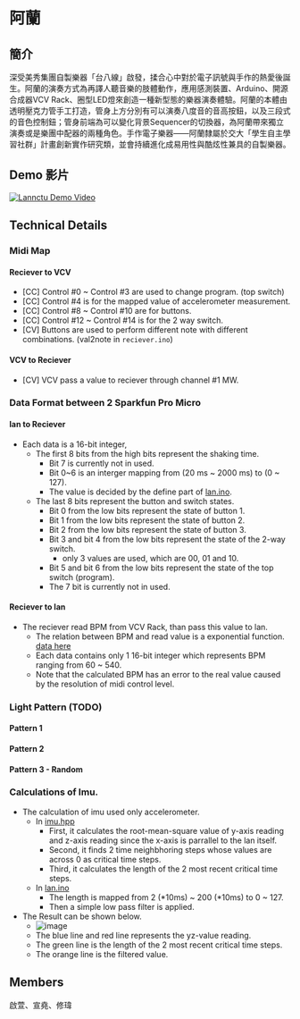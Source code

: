# 阿蘭

## 簡介
深受美秀集團自製樂器「台八線」啟發，揉合心中對於電子訊號與手作的熱愛後誕生。阿蘭的演奏方式為再譯人聽音樂的肢體動作，應用感測裝置、Arduino、開源合成器VCV Rack、圈型LED燈來創造一種新型態的樂器演奏體驗。阿蘭的本體由透明壓克力管手工打造，管身上方分別有可以演奏八度音的音高按鈕，以及三段式的音色控制鈕；管身前端為可以變化背景Sequencer的切換器，為阿蘭帶來獨立演奏或是樂團中配器的兩種角色。手作電子樂器——阿蘭隸屬於交大「學生自主學習社群」計畫創新實作研究類，並會持續進化成易用性與酷炫性兼具的自製樂器。

## Demo 影片
[![Lannctu Demo Video](https://img.youtube.com/vi/T7qD4VoRuG8/maxresdefault.jpg)](https://youtu.be/T7qD4VoRuG8)

## Technical Details

### Midi Map
#### Reciever to VCV
* [CC] Control #0 ~ Control #3 are used to change program. (top switch)
* [CC] Control #4 is for the mapped value of accelerometer measurement.
* [CC] Control #8 ~ Control #10 are for buttons.
* [CC] Control #12 ~ Control #14 is for the 2 way switch.
* [CV] Buttons are used to perform different note with different combinations. (val2note in `reciever.ino`)
#### VCV to Reciever
* [CV] VCV pass a value to reciever through channel #1 MW.


### Data Format between 2 Sparkfun Pro Micro
#### lan to Reciever
* Each data is a 16-bit integer,
	* The first 8 bits from the high bits represent the shaking time.
		* Bit 7 is currently not in used.
		* Bit 0~6 is an interger mapping from (20 ms ~ 2000 ms) to (0 ~ 127).
		* The value is decided by the define part of [lan.ino](https://github.com/showaykerker/lan_nctu/blob/master/lan/lan.ino).
	* The last 8 bits represent the button and switch states.
		* Bit 0 from the low bits represent the state of button 1.
		* Bit 1 from the low bits represent the state of button 2.
		* Bit 2 from the low bits represent the state of button 3.
		* Bit 3 and bit 4 from the low bits represent the state of the 2-way switch.
			* only 3 values are used, which are 00, 01 and 10.
		* Bit 5 and bit 6 from the low bits represent the state of the top switch (program).
		* The 7 bit is currently not in used.
		
#### Reciever to lan
* The reciever read BPM from VCV Rack, than pass this value to lan.
	* The relation between BPM and read value is a exponential function. [data here](https://github.com/showaykerker/lan_nctu/blob/master/CV_to_BPM_Calculation.xlsx)
	* Each data contains only 1 16-bit integer which represents BPM ranging from 60 ~ 540.
	* Note that the calculated BPM has an error to the real value caused by the resolution of midi control level.

### Light Pattern (TODO)
#### Pattern 1 
#### Pattern 2 
#### Pattern 3 - Random
	
### Calculations of Imu.
* The calculation of imu used only accelerometer.
	* In [imu.hpp](https://github.com/showaykerker/lan_nctu/blob/master/lan/imu.hpp)
		* First, it calculates the root-mean-square value of y-axis reading and z-axis reading since the x-axis is parrallel to the lan itself.
		* Second, it finds 2 time neighbhoring steps whose values are across 0 as critical time steps.
		* Third, it calculates the length of the 2 most recent critical time steps.
	* In [lan.ino](https://github.com/showaykerker/lan_nctu/blob/master/lan/lan.ino)
		* The length is mapped from 2 (*10ms) ~ 200 (*10ms) to 0 ~ 127.
		* Then a simple low pass filter is applied.
* The Result can be shown below.
	* ![image](https://github.com/showaykerker/lan_nctu/blob/master/asset/delay_calculation.png)
	* The blue line and red line represents the yz-value reading.
	* The green line is the length of the 2 most recent critical time steps.
	* The orange line is the filtered value.

## Members
啟萱、宣堯、修瑋

